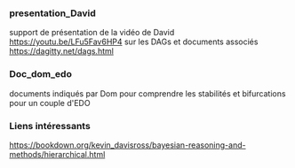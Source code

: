 ### presentation_David
support de présentation de la vidéo de David https://youtu.be/LFu5Fav6HP4 sur les DAGs et documents associés
https://dagitty.net/dags.html

### Doc_dom_edo
documents indiqués par Dom pour comprendre les stabilités et bifurcations pour un couple d'EDO

### Liens intéressants

https://bookdown.org/kevin_davisross/bayesian-reasoning-and-methods/hierarchical.html
